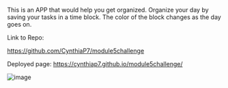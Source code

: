 This is an APP that would help you get organized. Organize your day by saving your tasks in a time block. The color of the block changes as the day goes on.

Link to Repo: 

https://github.com/CynthiaP7/module5challenge

Deployed page:
https://cynthiap7.github.io/module5challenge/

![image](https://github.com/CynthiaP7/module5challenge/assets/122586416/79c14e88-4dff-44a3-ac26-652aa49386d1)

